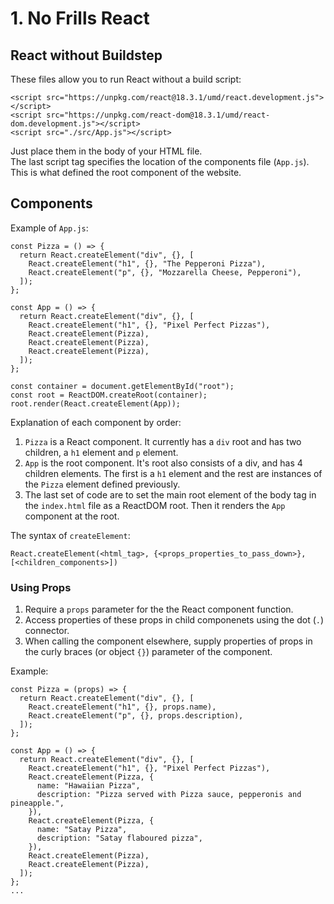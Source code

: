 # 1. No Frills React

## React without Buildstep

These files allow you to run React without a build script:

```
<script src="https://unpkg.com/react@18.3.1/umd/react.development.js"></script>
<script src="https://unpkg.com/react-dom@18.3.1/umd/react-dom.development.js"></script>
<script src="./src/App.js"></script>
```

Just place them in the body of your HTML file.  
The last script tag specifies the location of the components file (`App.js`). This is what defined the root component of the website.  

## Components

Example of `App.js`:

```
const Pizza = () => {
  return React.createElement("div", {}, [
    React.createElement("h1", {}, "The Pepperoni Pizza"),
    React.createElement("p", {}, "Mozzarella Cheese, Pepperoni"),
  ]);
};

const App = () => {
  return React.createElement("div", {}, [
    React.createElement("h1", {}, "Pixel Perfect Pizzas"),
    React.createElement(Pizza),
    React.createElement(Pizza),
    React.createElement(Pizza),
  ]);
};

const container = document.getElementById("root");
const root = ReactDOM.createRoot(container);
root.render(React.createElement(App));
```

Explanation of each component by order:
1. `Pizza` is a React component. It currently has a `div` root and has two children, a `h1` element and `p` element.
2. `App` is the root component. It's root also consists of a div, and has 4 children elements. The first is a `h1` element and the rest are instances of the `Pizza` element defined previously.
3. The last set of code are to set the main root element of the body tag in the `index.html` file as a ReactDOM root. Then it renders the `App` component at the root.

The syntax of `createElement`:

```
React.createElement(<html_tag>, {<props_properties_to_pass_down>}, [<children_components>])
```

### Using Props

1. Require a `props` parameter for the the React component function.
2. Access properties of these props in child componenets using the dot (`.`) connector.
3. When calling the component elsewhere, supply properties of props in the curly braces (or object `{}`) parameter of the component.

Example:

```
const Pizza = (props) => {
  return React.createElement("div", {}, [
    React.createElement("h1", {}, props.name),
    React.createElement("p", {}, props.description),
  ]);
};

const App = () => {
  return React.createElement("div", {}, [
    React.createElement("h1", {}, "Pixel Perfect Pizzas"),
    React.createElement(Pizza, {
      name: "Hawaiian Pizza",
      description: "Pizza served with Pizza sauce, pepperonis and pineapple.",
    }),
    React.createElement(Pizza, {
      name: "Satay Pizza",
      description: "Satay flaboured pizza",
    }),
    React.createElement(Pizza),
    React.createElement(Pizza),
  ]);
};
...
```
